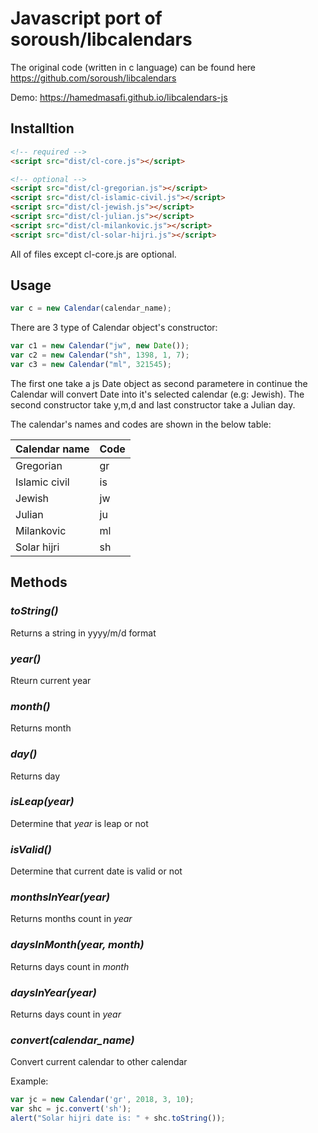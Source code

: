# Javascript port of soroush/libcalendars

The original code (written in c language) can be found here https://github.com/soroush/libcalendars

Demo: https://hamedmasafi.github.io/libcalendars-js

## Installtion

```html
<!-- required -->
<script src="dist/cl-core.js"></script>

<!-- optional -->
<script src="dist/cl-gregorian.js"></script>
<script src="dist/cl-islamic-civil.js"></script>
<script src="dist/cl-jewish.js"></script>
<script src="dist/cl-julian.js"></script>
<script src="dist/cl-milankovic.js"></script>
<script src="dist/cl-solar-hijri.js"></script>
```
All of files except cl-core.js are optional.

## Usage

```js
var c = new Calendar(calendar_name);
```

There are 3 type of Calendar object's constructor:

```js
var c1 = new Calendar("jw", new Date());
var c2 = new Calendar("sh", 1398, 1, 7);
var c3 = new Calendar("ml", 321545);
```

The first one take a js Date object as second parametere in continue the Calendar will convert Date into it's selected calendar 
(e.g: Jewish). The second constructor take y,m,d and last constructor take a Julian day.

The calendar's names and codes are shown in the below table:

|Calendar name  | Code |
|---------------|----|
|Gregorian      | gr |
|Islamic civil  | is |
|Jewish         | jw |
|Julian         | ju |
|Milankovic     | ml |
|Solar hijri    | sh |

## Methods

### *toString()*
Returns a string in yyyy/m/d format

### *year()*
Rteurn current year

### *month()*
Returns month

### *day()*
Returns day

### *isLeap(year)*
Determine that _year_ is leap or not

### *isValid()*
Determine that current date is valid or not

### *monthsInYear(year)*
Returns months count in _year_

### *daysInMonth(year, month)*
Returns days count in _month_

### *daysInYear(year)*

Returns days count in _year_

### *convert(calendar_name)*
Convert current calendar to other calendar

Example:
```js
var jc = new Calendar('gr', 2018, 3, 10);
var shc = jc.convert('sh');
alert("Solar hijri date is: " + shc.toString());